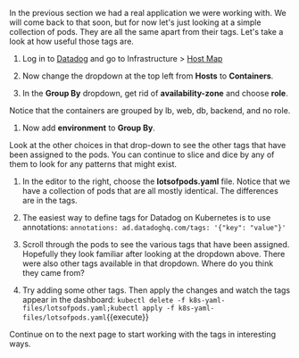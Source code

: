 In the previous section we had a real application we were working with. We will come back to that soon, but for now let's just looking at a simple collection of pods. They are all the same apart from their tags. Let's take a look at how useful those tags are.

1. Log in to <a href="https://app.datadoghq.com" target="_datadog">Datadog</a> and go to Infrastructure > <a href="https://app.datadoghq.com/infrastructure/map" target="_datadog">Host Map</a>

1. Now change the dropdown at the top left from **Hosts** to **Containers**.

1. In the **Group By** dropdown, get rid of **availability-zone** and choose **role**.
  
  Notice that the containers are grouped by lb, web, db, backend, and no role. 
1. Now add **environment** to **Group By**. 

  Look at the other choices in that drop-down to see the other tags that have been assigned to the pods. You can continue to slice and dice by any of them to look for any patterns that might exist. 

1. In the editor to the right, choose the **lotsofpods.yaml** file. Notice that we have a collection of pods that are all mostly identical. The differences are in the tags.

1. The easiest way to define tags for Datadog on Kubernetes is to use annotations:
  `annotations:
    ad.datadoghq.com/tags: '{"key": "value"}'`

1. Scroll through the pods to see the various tags that have been assigned. Hopefully they look familiar after looking at the dropdown above. There were also other tags available in that dropdown. Where do you think they came from?

1. Try adding some other tags. Then apply the changes and watch the tags appear in the dashboard:
   `kubectl delete -f k8s-yaml-files/lotsofpods.yaml;kubectl apply -f k8s-yaml-files/lotsofpods.yaml`{{execute}}
   
Continue on to the next page to start working with the tags in interesting ways.